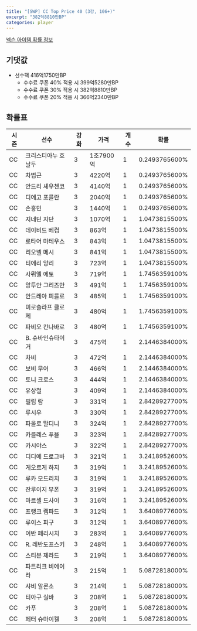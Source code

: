 ```yaml
---
title: "[SWP] CC Top Price 40 (3강, 106+)"
excerpt: "382억8810만BP"
categories: player
---
```

[넥슨 아이템 확률 정보](http://iteminfo.nexon.com/probability/fo4?sn=7436)

## 기댓값
  - 선수팩 416억1750만BP
    - 수수료 쿠폰 40% 적용 시 399억5280만BP
    - 수수료 쿠폰 30% 적용 시 382억8810만BP
    - 수수료 쿠폰 20% 적용 시 366억2340만BP


## 확률표

|시즌|선수|강화|가격|개수|확률|
|---|---|---|---|---|---|
|CC|크리스티아누 호날두|3|1조7900억|1|0.2493765600%|
|CC|차범근|3|4220억|1|0.2493765600%|
|CC|안드리 셰우첸코|3|4140억|1|0.2493765600%|
|CC|디에고 포를란|3|2040억|1|0.2493765600%|
|CC|손흥민|3|1440억|1|0.2493765600%|
|CC|지네딘 지단|3|1070억|1|1.0473815500%|
|CC|데이비드 베컴|3|863억|1|1.0473815500%|
|CC|로타어 마테우스|3|843억|1|1.0473815500%|
|CC|리오넬 메시|3|841억|1|1.0473815500%|
|CC|티에리 앙리|3|723억|1|1.0473815500%|
|CC|사뮈엘 에토|3|719억|1|1.7456359100%|
|CC|앙투안 그리즈만|3|491억|1|1.7456359100%|
|CC|안드레아 피를로|3|485억|1|1.7456359100%|
|CC|미로슬라프 클로제|3|480억|1|1.7456359100%|
|CC|파비오 칸나바로|3|480억|1|1.7456359100%|
|CC|B. 슈바인슈타이거|3|475억|1|2.1446384000%|
|CC|차비|3|472억|1|2.1446384000%|
|CC|보비 무어|3|466억|1|2.1446384000%|
|CC|토니 크로스|3|444억|1|2.1446384000%|
|CC|유상철|3|409억|1|2.1446384000%|
|CC|필립 람|3|331억|1|2.8428927700%|
|CC|루시우|3|330억|1|2.8428927700%|
|CC|파올로 말디니|3|324억|1|2.8428927700%|
|CC|카를레스 푸욜|3|323억|1|2.8428927700%|
|CC|카시야스|3|322억|1|2.8428927700%|
|CC|디디에 드로그바|3|321억|1|3.2418952600%|
|CC|게오르게 하지|3|319억|1|3.2418952600%|
|CC|루카 모드리치|3|319억|1|3.2418952600%|
|CC|잔루이지 부폰|3|319억|1|3.2418952600%|
|CC|마르셀 드사이|3|316억|1|3.2418952600%|
|CC|프랭크 램파드|3|312억|1|3.6408977600%|
|CC|루이스 피구|3|312억|1|3.6408977600%|
|CC|이반 페리시치|3|283억|1|3.6408977600%|
|CC|R. 레반도프스키|3|248억|1|3.6408977600%|
|CC|스티븐 제라드|3|219억|1|3.6408977600%|
|CC|파트리크 비에이라|3|215억|1|5.0872818000%|
|CC|샤비 알론소|3|214억|1|5.0872818000%|
|CC|티아구 실바|3|208억|1|5.0872818000%|
|CC|카푸|3|208억|1|5.0872818000%|
|CC|페터 슈마이켈|3|208억|1|5.0872818000%|
